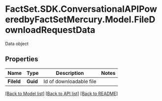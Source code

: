 # FactSet.SDK.ConversationalAPIPoweredbyFactSetMercury.Model.FileDownloadRequestData
Data object

## Properties

Name | Type | Description | Notes
------------ | ------------- | ------------- | -------------
**FileId** | **Guid** | Id of downloadable file | 

[[Back to Model list]](../README.md#documentation-for-models) [[Back to API list]](../README.md#documentation-for-api-endpoints) [[Back to README]](../README.md)

